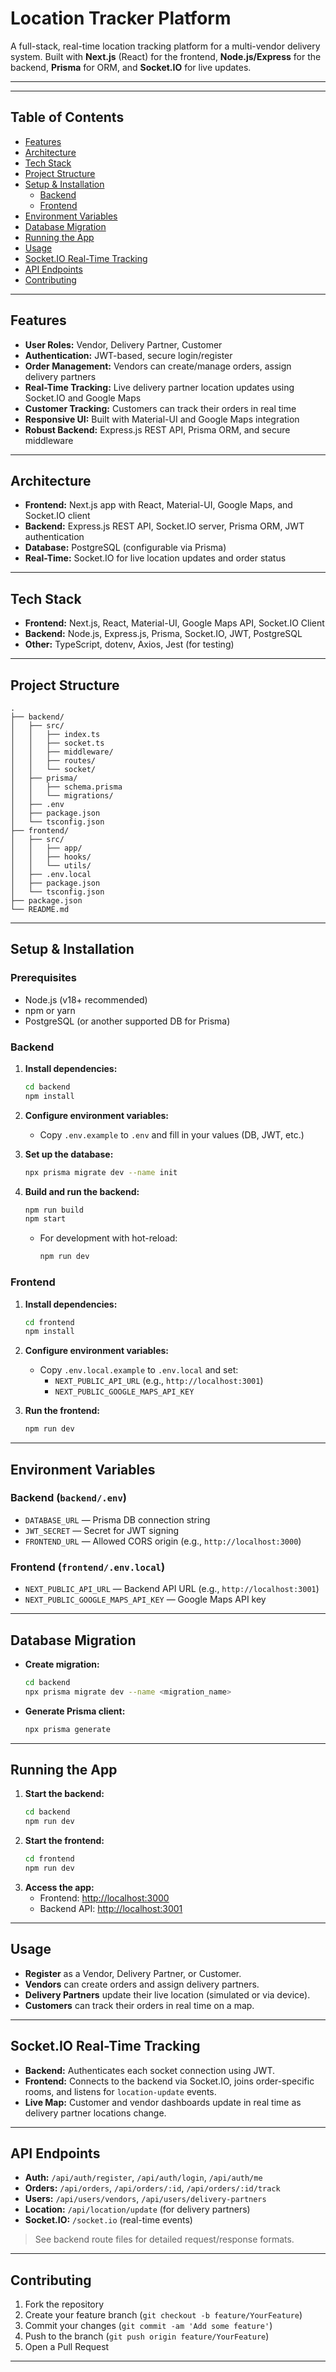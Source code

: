 # Location Tracker Platform

A full-stack, real-time location tracking platform for a multi-vendor delivery system. Built with **Next.js** (React) for the frontend, **Node.js/Express** for the backend, **Prisma** for ORM, and **Socket.IO** for live updates.

---


---

## Table of Contents

- [Features](#features)
- [Architecture](#architecture)
- [Tech Stack](#tech-stack)
- [Project Structure](#project-structure)
- [Setup & Installation](#setup--installation)
  - [Backend](#backend)
  - [Frontend](#frontend)
- [Environment Variables](#environment-variables)
- [Database Migration](#database-migration)
- [Running the App](#running-the-app)
- [Usage](#usage)
- [Socket.IO Real-Time Tracking](#socketio-real-time-tracking)
- [API Endpoints](#api-endpoints)
- [Contributing](#contributing)
  

---

## Features

- **User Roles:** Vendor, Delivery Partner, Customer
- **Authentication:** JWT-based, secure login/register
- **Order Management:** Vendors can create/manage orders, assign delivery partners
- **Real-Time Tracking:** Live delivery partner location updates using Socket.IO and Google Maps
- **Customer Tracking:** Customers can track their orders in real time
- **Responsive UI:** Built with Material-UI and Google Maps integration
- **Robust Backend:** Express.js REST API, Prisma ORM, and secure middleware

---

## Architecture

- **Frontend:** Next.js app with React, Material-UI, Google Maps, and Socket.IO client
- **Backend:** Express.js REST API, Socket.IO server, Prisma ORM, JWT authentication
- **Database:** PostgreSQL (configurable via Prisma)
- **Real-Time:** Socket.IO for live location updates and order status

---

## Tech Stack

- **Frontend:** Next.js, React, Material-UI, Google Maps API, Socket.IO Client
- **Backend:** Node.js, Express.js, Prisma, Socket.IO, JWT, PostgreSQL
- **Other:** TypeScript, dotenv, Axios, Jest (for testing)

---

## Project Structure

```
.
├── backend/
│   ├── src/
│   │   ├── index.ts
│   │   ├── socket.ts
│   │   ├── middleware/
│   │   ├── routes/
│   │   └── socket/
│   ├── prisma/
│   │   ├── schema.prisma
│   │   └── migrations/
│   ├── .env
│   ├── package.json
│   └── tsconfig.json
├── frontend/
│   ├── src/
│   │   ├── app/
│   │   ├── hooks/
│   │   └── utils/
│   ├── .env.local
│   ├── package.json
│   └── tsconfig.json
├── package.json
└── README.md
```

---

## Setup & Installation

### Prerequisites

- Node.js (v18+ recommended)
- npm or yarn
- PostgreSQL (or another supported DB for Prisma)

### Backend

1. **Install dependencies:**
   ```sh
   cd backend
   npm install
   ```

2. **Configure environment variables:**
   - Copy `.env.example` to `.env` and fill in your values (DB, JWT, etc.)

3. **Set up the database:**
   ```sh
   npx prisma migrate dev --name init
   ```

4. **Build and run the backend:**
   ```sh
   npm run build
   npm start
   ```
   - For development with hot-reload:
     ```sh
     npm run dev
     ```

### Frontend

1. **Install dependencies:**
   ```sh
   cd frontend
   npm install
   ```

2. **Configure environment variables:**
   - Copy `.env.local.example` to `.env.local` and set:
     - `NEXT_PUBLIC_API_URL` (e.g., `http://localhost:3001`)
     - `NEXT_PUBLIC_GOOGLE_MAPS_API_KEY`

3. **Run the frontend:**
   ```sh
   npm run dev
   ```

---

## Environment Variables

### Backend (`backend/.env`)

- `DATABASE_URL` — Prisma DB connection string
- `JWT_SECRET` — Secret for JWT signing
- `FRONTEND_URL` — Allowed CORS origin (e.g., `http://localhost:3000`)

### Frontend (`frontend/.env.local`)

- `NEXT_PUBLIC_API_URL` — Backend API URL (e.g., `http://localhost:3001`)
- `NEXT_PUBLIC_GOOGLE_MAPS_API_KEY` — Google Maps API key

---

## Database Migration

- **Create migration:**
  ```sh
  cd backend
  npx prisma migrate dev --name <migration_name>
  ```
- **Generate Prisma client:**
  ```sh
  npx prisma generate
  ```

---

## Running the App

1. **Start the backend:**
   ```sh
   cd backend
   npm run dev
   ```
2. **Start the frontend:**
   ```sh
   cd frontend
   npm run dev
   ```
3. **Access the app:**
   - Frontend: [http://localhost:3000](http://localhost:3000)
   - Backend API: [http://localhost:3001](http://localhost:3001)

---

## Usage

- **Register** as a Vendor, Delivery Partner, or Customer.
- **Vendors** can create orders and assign delivery partners.
- **Delivery Partners** update their live location (simulated or via device).
- **Customers** can track their orders in real time on a map.

---

## Socket.IO Real-Time Tracking

- **Backend:** Authenticates each socket connection using JWT.
- **Frontend:** Connects to the backend via Socket.IO, joins order-specific rooms, and listens for `location-update` events.
- **Live Map:** Customer and vendor dashboards update in real time as delivery partner locations change.

---

## API Endpoints

- **Auth:** `/api/auth/register`, `/api/auth/login`, `/api/auth/me`
- **Orders:** `/api/orders`, `/api/orders/:id`, `/api/orders/:id/track`
- **Users:** `/api/users/vendors`, `/api/users/delivery-partners`
- **Location:** `/api/location/update` (for delivery partners)
- **Socket.IO:** `/socket.io` (real-time events)

> See backend route files for detailed request/response formats.

---

## Contributing

1. Fork the repository
2. Create your feature branch (`git checkout -b feature/YourFeature`)
3. Commit your changes (`git commit -am 'Add some feature'`)
4. Push to the branch (`git push origin feature/YourFeature`)
5. Open a Pull Request

---


